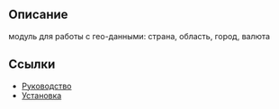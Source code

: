 ## Описание

модуль для работы с гео-данными: страна, область, город, валюта

## Ссылки

* [Руководство](guide/ru/README.md)
* [Установка](guide/ru/install.md)
